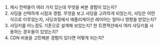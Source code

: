 1. 캐시 전략들이 여러 가지 있는데 무엇을 써본 경험이 있는지?
2. 샤딩을 선택하게 시점과 경험. 무엇을 보고 샤딩을 고려하게 되었는지, 샤딩은 어떤식으로 이루었는지, 샤딩과정에서 애플리케이션 레이어는 얼마나 영향을 받았는지?
3. 샤딩키를 어느정도 기준으로 설계해 보았는지? 한 트랜잭션에서 여러 샤딩키를 사용하는 경우들이 있었는지?
4. CDN 비용을 고민해본 경험이 있다면 어떻게 되는지?